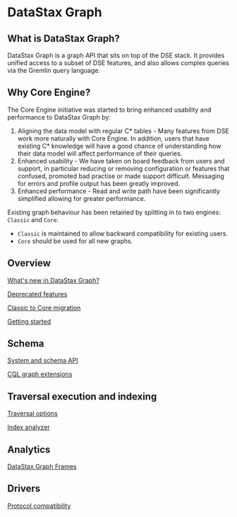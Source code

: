 # DataStax Graph

## What is DataStax Graph?
DataStax Graph is a graph API that sits on top of the DSE stack.
It provides unified access to a subset of DSE features, and also allows complex queries via the Gremlin query language.  
 
## Why Core Engine?
The Core Engine initiative was started to bring enhanced usability and performance to DataStax Graph by:

1. Aligning the data model with regular C* tables - Many features from DSE work more naturally with Core Engine. 
In addition, users that have existing C* knowledge will have a good chance of understanding how their data model will 
affect performance of their queries.
2. Enhanced usability - We have taken on board feedback from users and support, in particular
reducing or removing configuration or features that confused, promoted bad practise or made support difficult.
Messaging for errors and profile output has been greatly improved.
3. Enhanced performance - Read and write path have been significantly simplified allowing for greater performance. 

Existing graph behaviour has been retained by splitting in to two engines: `Classic` and `Core`:

* `Classic` is maintained to allow backward compatibility for existing users.
* `Core` should be used for all new graphs.

## Overview

[What's new in DataStax Graph?](WhatsNewInDataStaxGraph.md)

[Deprecated features](DeprecatedFeatures.md)

[Classic to Core migration](ClassicToCoreGraphMigration.md)

[Getting started](GettingStarted.md)

## Schema

[System and schema API](SystemAndSchemaAPI.md)

[CQL graph extensions](CQLGraphExtensions.md)

## Traversal execution and indexing

[Traversal options](TraversalOptions.md)

[Index analyzer](IndexAnalyzer.md)

## Analytics

[DataStax Graph Frames](DseGraphFrames.md)

## Drivers

[Protocol compatibility](ProtocolCompatibility.md)

